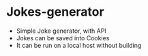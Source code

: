 # Jokes-generator

* Simple Joke generator, with API
* Jokes can be saved into Cookies
* It can be run on a local host without building
